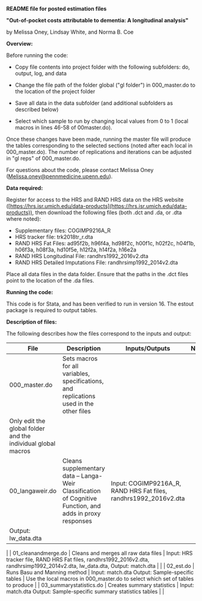 **README file for posted estimation files**

**&quot;Out-of-pocket costs attributable to dementia: A longitudinal analysis&quot;**

by Melissa Oney, Lindsay White, and Norma B. Coe

**Overview:**

Before running the code:

- Copy file contents into project folder with the following subfolders: do, output, log, and data

- Change the file path of the folder global (&quot;gl folder&quot;) in 000\_master.do to the location of the project folder

- Save all data in the data subfolder (and additional subfolders as described below)

- Select which sample to run by changing local values from 0 to 1 (local macros in lines 46-58 of 00master.do).

Once these changes have been made, running the master file will produce the tables corresponding to the selected sections (noted after each local in 000\_master.do). The number of replications and iterations can be adjusted in &quot;gl reps&quot; of 000\_master.do.

For questions about the code, please contact Melissa Oney (Melissa.oney@pennmedicine.upenn.edu).

**Data required:**

Register for access to the HRS and RAND HRS data on the HRS website ([https://hrs.isr.umich.edu/data-products](https://hrs.isr.umich.edu/data-products)), then download the following files (both .dct and .da, or .dta where noted):

- Supplementary files: COGIMP9216A\_R
- HRS tracker file: trk2018tr\_r.dta
- RAND HRS Fat Files: ad95f2b, h96f4a, hd98f2c, h00f1c, h02f2c, h04f1b, h06f3a, h08f3a, hd10f5e, h12f2a, h14f2a, h16e2a
- RAND HRS Longitudinal File: randhrs1992\_2016v2.dta
- RAND HRS Detailed Imputations File: randhrsimp1992\_2014v2.dta

Place all data files in the data folder. Ensure that the paths in the .dct files point to the location of the .da files.

**Running the code:**

This code is for Stata, and has been verified to run in version 16. The estout package is required to output tables.

**Description of files:**

The following describes how the files correspond to the inputs and output:

| File | Description | Inputs/Outputs | Notes |
| --- | --- | --- | --- |
| 000\_master.do | Sets macros for all variables, specifications, and replications used in the other files |
 | Only edit the global folder and the individual global macros |
| 00\_langaweir.do | Cleans supplementary data – Langa-Weir Classification of Cognitive Function, and adds in proxy responses | Input: COGIMP9216A\_R, RAND HRS Fat files, randhrs1992\_2016v2.dta
Output: lw\_data.dta |
 |
| 01\_cleanandmerge.do | Cleans and merges all raw data files | Input: HRS tracker file, RAND HRS Fat files, randhrs1992\_2016v2.dta, randhrsimp1992\_2014v2.dta, lw\_data.dta,
Output: match.dta |
 |
| 02\_est.do | Runs Basu and Manning method | Input: match.dta
Output: Sample-specific tables | Use the local macros in 000\_master.do to select which set of tables to produce |
| 03\_summarystatistics.do | Creates summary statistics | Input: match.dta
Output: Sample-specific summary statistics tables |
 |
